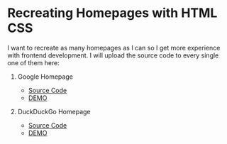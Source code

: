 # Recreating Homepages with HTML CSS

I want to recreate as many homepages as I can so I get more experience with frontend development. I will upload the source code to every single one of them here:

1. Google Homepage
   - [Source Code](https://github.com/learn-webdevYT/Google-Homepage/edit/master/README.md)
   - [DEMO](https://learn-webdevyt.github.io/Google-Homepage/)

2. DuckDuckGo Homepage
   - [Source Code](https://github.com/learn-webdevYT/DuckDuckGo-Homepage)
   - [DEMO](https://learn-webdevyt.github.io/DuckDuckGo-Homepage/)
